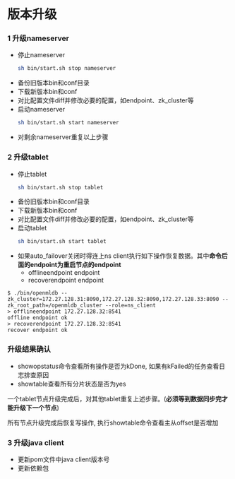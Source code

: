 # 版本升级

### 1 升级nameserver

* 停止nameserver 
    ```bash
    sh bin/start.sh stop nameserver
    ```
* 备份旧版本bin和conf目录
* 下载新版本bin和conf
* 对比配置文件diff并修改必要的配置，如endpoint、zk\_cluster等
* 启动nameserver
    ```bash
    sh bin/start.sh start nameserver
    ```
* 对剩余nameserver重复以上步骤

### 2 升级tablet

* 停止tablet
    ```bash
    sh bin/start.sh stop tablet
    ```
* 备份旧版本bin和conf目录
* 下载新版本bin和conf
* 对比配置文件diff并修改必要的配置，如endpoint、zk\_cluster等
* 启动tablet
    ```bash
    sh bin/start.sh start tablet
    ```
* 如果auto\_failover关闭时得连上ns client执行如下操作恢复数据。其中**命令后面的endpoint为重启节点的endpoint**
  * offlineendpoint endpoint 
  * recoverendpoint endpoint

```
$ ./bin/openmldb --zk_cluster=172.27.128.31:8090,172.27.128.32:8090,172.27.128.33:8090 --zk_root_path=/openmldb_cluster --role=ns_client
> offlineendpoint 172.27.128.32:8541
offline endpoint ok
> recoverendpoint 172.27.128.32:8541
recover endpoint ok
```

### 升级结果确认
* showopstatus命令查看所有操作是否为kDone, 如果有kFailed的任务查看日志排查原因
* showtable查看所有分片状态是否为yes

一个tablet节点升级完成后，对其他tablet重复上述步骤。\(**必须等到数据同步完才能升级下一个节点**\)

所有节点升级完成后恢复写操作, 执行showtable命令查看主从offset是否增加

### 3 升级java client

* 更新pom文件中java client版本号
* 更新依赖包
